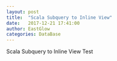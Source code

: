 ```yaml
---
layout: post
title:  "Scala Subquery to Inline View"
date:   2017-12-21 17:41:00
author: EastGlow
categories: DataBase
---
```


Scala Subquery to Inline View Test
